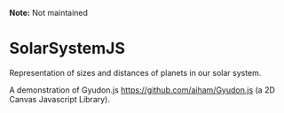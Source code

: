 **Note:** Not maintained

SolarSystemJS
=============

Representation of sizes and distances of planets in our solar system.

A demonstration of Gyudon.js https://github.com/aiham/Gyudon.js (a 2D Canvas Javascript Library).
